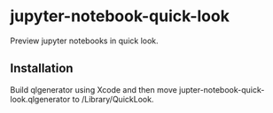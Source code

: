 # jupyter-notebook-quick-look

Preview jupyter notebooks in quick look.

## Installation

Build qlgenerator using Xcode and then move jupter-notebook-quick-look.qlgenerator to /Library/QuickLook.
